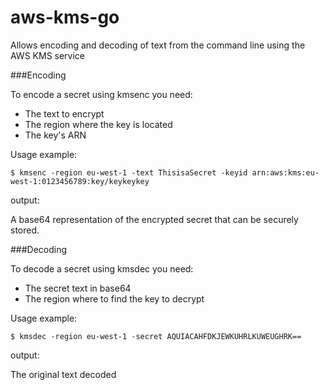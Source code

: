 # aws-kms-go
Allows encoding and decoding of text from the command line using the AWS KMS service

###Encoding

To encode a secret using kmsenc you need:
* The text to encrypt
* The region where the key is located
* The key's ARN

Usage example:

```
$ kmsenc -region eu-west-1 -text ThisisaSecret -keyid arn:aws:kms:eu-west-1:0123456789:key/keykeykey
```

output:

A base64 representation of the encrypted secret that can be securely stored.

###Decoding

To decode a secret using kmsdec you need:
* The secret text in base64
* The region where to find the key to decrypt

Usage example:

```
$ kmsdec -region eu-west-1 -secret AQUIACAHFDKJEWKUHRLKUWEUGHRK==
```

output:

The original text decoded